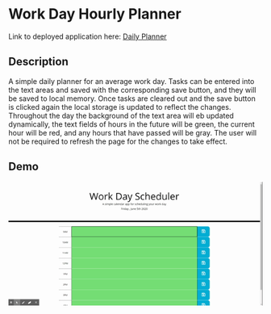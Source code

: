 # Work Day Hourly Planner
Link to deployed application here: [Daily Planner](https://tsgrewing.github.io/Day-Planner)

## Description
A simple daily planner for an average work day. Tasks can be entered into the text areas and saved with the corresponding save button, and they will be saved to local memory. Once tasks are cleared out and the save button is clicked again the local storage is updated to reflect the changes. Throughout the day the background of the text area will eb updated dynamically, the text fields of hours in the future will be green, the current hour will be red, and any hours that have passed will be gray. The user will not be required to refresh the page for the changes to take effect. 

## Demo
![Demo](assets/plannerdemo.gif)
